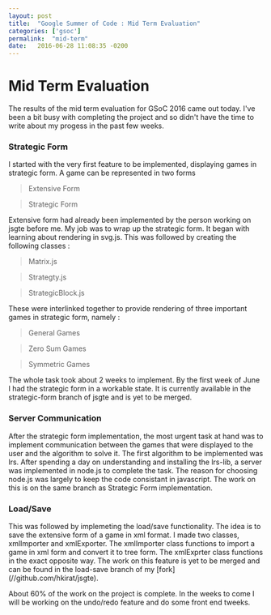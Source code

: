 ```yaml
---
layout: post
title:  "Google Summer of Code : Mid Term Evaluation"
categories: ['gsoc']
permalink:  "mid-term"
date:   2016-06-28 11:08:35 -0200
---
```

<h1> Mid Term Evaluation </h1>
The results of the mid term evaluation for GSoC 2016 came out today. I've been a bit busy with completing the project and so didn't have the time to write about my progess in the past few weeks.

<h3> Strategic Form </h3>
I started with the very first feature to be implemented, displaying games in strategic form. A game can be represented in two forms

> Extensive Form

> Strategic Form

Extensive form had already been implemented by the person working on jsgte before me. My job was to wrap up the strategic form.
It began with learning about rendering in svg.js. This was followed by creating the following classes : 
 > Matrix.js

 > Strategty.js
 
 > StrategicBlock.js

These were interlinked together to provide rendering of three important games in strategic form, namely : 
 > General Games

 > Zero Sum Games
 
 > Symmetric Games

The whole task took about 2 weeks to implement. By the first week of June I had the strategic form in a workable state. It is currently available in the strategic-form branch of jsgte and is yet to be merged.

<h3> Server Communication </h3>
After the strategic form implementation, the most urgent task at hand was to implement communication between the games that were displayed to the user and the algorithm to solve it. 
The first algorithm to be implemented was lrs.
After spending a day on understanding and installing the lrs-lib, a server was implemented in node.js to complete the task. 
The reason for choosing node.js was largely to keep the code consistant in javascript.
The work on this is on the same branch as Strategic Form implementation.

<h3> Load/Save </h3>
This was followed by implemeting the load/save functionality.
The idea is to save the extensive form of a game in xml format.
I made two classes, xmlImporter and xmlExporter. 
The xmlImporter class functions to import a game in xml form and convert it to tree form.
The xmlExprter class functions in the exact opposite way.
The work on this feature is yet to be merged and can be found in the load-save branch of my [fork](//github.com/hkirat/jsgte). 

About 60% of the work on the project is complete. In the weeks to come I will be working on the undo/redo feature and do some front end tweeks.
